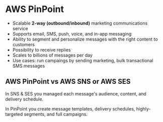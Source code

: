 # AWS PinPoint

- Scalable **2-way (outbound/inbound)** marketing communications service
- Supports email, SMS, push, voice, and in-app messaging
- Ability to segment and personalize messages with the right content to customers
- Possibility to receive replies
- Scales to billions of messages per day
- Use cases: run campaings by sending marketing, bulk transactional SMS messages

## AWS PinPoint vs AWS SNS or AWS SES

In SNS & SES you managed each message's audience, content, and delivery schedule.

In PinPoint you create message templates, delivery schedules, highly-targeted segments, and full campaigns.